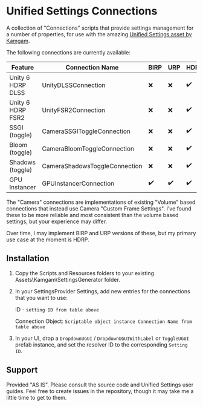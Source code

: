 # Unified Settings Connections
A collection of "Connections" scripts that provide settings management for a number of properties, for use with the amazing [Unified Settings asset by Kamgam](https://assetstore.unity.com/packages/tools/gui/settings-game-options-unified-menu-240015).

The following connections are currently available:

| Feature           | Connection Name               | BIRP | URP  | HDRP | Type   | Setting ID          |
| ----------------- | ----------------------------- | ---- | ---- | ---- | ------ | ------------------- |
| Unity 6 HDRP DLSS | UnityDLSSConnection           | ❌    | ❌    | ✔️    | Option | unitydlss           |
| Unity 6 HDRP FSR2 | UnityFSR2Connection           | ❌    | ❌    | ✔️    | Option | unityfsr2           |
| SSGI (toggle)     | CameraSSGIToggleConnection    | ❌    | ❌    | ✔️    | Bool   | cameratogglessgi    |
| Bloom (toggle)    | CameraBloomToggleConnection   | ❌    | ❌    | ✔️    | Bool   | cameratogglebloom   |
| Shadows (toggle)  | CameraShadowsToggleConnection | ❌    | ❌    | ✔️    | Bool   | cameratoggleshadows |
| GPU Instancer     | GPUInstancerConnection        | ✔️    | ✔️    | ✔️    | Option | gpuinstancer        |

The "Camera" connections are implementations of existing "Volume" based connections that instead use Camera "Custom Frame Settings". I've found these to be more reliable and most consistent than the volume based settings, but your experience may differ.

Over time, I may implement BIRP and URP versions of these, but my primary use case at the moment is HDRP.

## Installation

1. Copy the Scripts and Resources folders to your existing Assets\Kamgam\SettingsGenerator folder.

2. In your SettingsProvider Settings, add new entries for the connections that you want to use:

   ID - `setting ID from table above`

   Connection Object: `Scriptable object instance Connection Name from table above`

3. In your UI, drop a `DropdownUGUI` / `DropdownUGUIWithLabel` or `ToggleUGUI` prefab instance, and set the resolver ID to the corresponding `Setting ID`.

## Support

Provided "AS IS". Please consult the source code and Unified Settings user guides. Feel free to create issues in the repository, though it may take me a little time to get to them.
